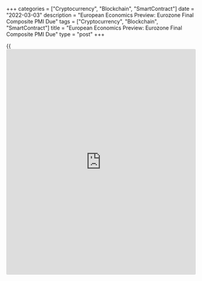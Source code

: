 +++
categories = ["Cryptocurrency", "Blockchain", "SmartContract"]
date = "2022-03-03"
description = "European Economics Preview: Eurozone Final Composite PMI Due"
tags = ["Cryptocurrency", "Blockchain", "SmartContract"]
title = "European Economics Preview: Eurozone Final Composite PMI Due"
type = "post"
+++

{{<iframe id="large-banner" src="https://www.bounty.group/#slide=19.0" width="100%" height="600" scrolling="no" style="border: 0px solid rgb(216, 221, 230); border-radius: 3px;">}}

Composite Purchasing Managers' survey results from euro area are due on
Thursday, headlining a busy day for the European economic [news](https://www.letsplayfx.com/blog/forex-news-website/).

At 2.30 am ET, Swiss consumer price data is due. Economists forecast
inflation to rise to 1.8 percent in February from 1.6 percent in
January.

Half an hour later, retail sales and foreign trade figures are due from
Hungary.

At 3.15 am ET, IHS Markit releases Spain's services Purchasing Managers'
survey data. The services PMI is seen at 51.6 in February versus 46.6 in
the previous month.  
  
At 3.45 am ET, Italy's composite PMI data is due. Economists forecast
the services index to advance to 52.5 in February from 48.4 a month ago.

Thereafter, final PMI survey results are due from France and Germany at
3.50 am and 3.55 am ET, respectively.

At 4.00 am ET, Eurozone final composite PMI data is due. The final
reading is seen at 55.8 in February, in line with flash estimate.

At 4.30 am ET, UK Markit/CIPS final services PMI is due. The services
index is expected to match the flash estimate of 60.8 in February, up
from 54.1 in January.

At 5.00 am ET, Eurostat is scheduled to release euro area unemployment
and producer prices data. The jobless rate is seen unchanged at 7.0
percent in January.

At 7.30 am ET, the European Central Bank publishes the account of the
monetary [policy](https://www.fintechee.com/policy/) meeting of the Governing Council held on February 2 and
3.

For comments and feedback [contact](https://www.playgroundfx.com/contact/): editorial@rtt[news](https://www.letsplayfx.com/blog/forex-news-website/).com

[Economic News][1]

 **What parts of the world are seeing the best (and worst) economic
performances lately? Click[here][2] to check out our [Econ Scorecard][2]
and find out! See up-to-the-moment [ranking](https://www.playgroundfx.com/blog/crypto-exchange-ranking/)s for the best and worst
performers in [GDP][3], [unemployment rate][4], [inflation][5] and much
more.**

   1. www.rtt[news](https://www.letsplayfx.com/blog/forex-news-website/).com/Content/EconomicNews.aspx
   2. www.rtt[news](https://www.letsplayfx.com/blog/forex-news-website/).com/economic-scorecard/world-rank/PPI/highest-performance.aspx
   3. www.rtt[news](https://www.letsplayfx.com/blog/forex-news-website/).com/economic-scorecard/world-rank/GDP/highest-performance.aspx
   4. www.rtt[news](https://www.letsplayfx.com/blog/forex-news-website/).com/economic-scorecard/world-rank/unemployment-rate/lowest-performance.aspx
   5. www.rtt[news](https://www.letsplayfx.com/blog/forex-news-website/).com/economic-scorecard/world-rank/CPI/highest-performance.aspx